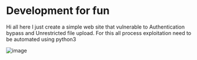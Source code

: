 # Development for fun

Hi all here I just create a simple web site that vulnerable to Authentication bypass and Unrestricted file upload.
For this all process exploitation need to be automated using python3

![image](https://user-images.githubusercontent.com/41905562/183145545-443d505b-f652-4865-9c08-e485f1f1f233.png)

